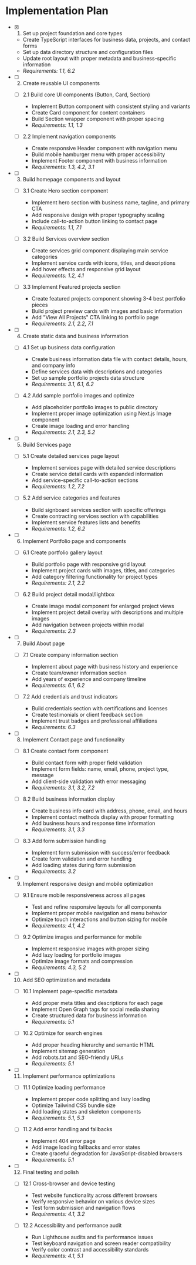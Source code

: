 # Implementation Plan

- [x] 1. Set up project foundation and core types


  - Create TypeScript interfaces for business data, projects, and contact forms
  - Set up data directory structure and configuration files
  - Update root layout with proper metadata and business-specific information
  - _Requirements: 1.1, 6.2_

- [ ] 2. Create reusable UI components

  - [ ] 2.1 Build core UI components (Button, Card, Section)

    - Implement Button component with consistent styling and variants
    - Create Card component for content containers
    - Build Section wrapper component with proper spacing
    - _Requirements: 1.1, 1.3_

  - [ ] 2.2 Implement navigation components
    - Create responsive Header component with navigation menu
    - Build mobile hamburger menu with proper accessibility
    - Implement Footer component with business information
    - _Requirements: 1.3, 4.2, 3.1_

- [ ] 3. Build homepage components and layout

  - [ ] 3.1 Create Hero section component

    - Implement hero section with business name, tagline, and primary CTA
    - Add responsive design with proper typography scaling
    - Include call-to-action button linking to contact page
    - _Requirements: 1.1, 7.1_

  - [ ] 3.2 Build Services overview section

    - Create services grid component displaying main service categories
    - Implement service cards with icons, titles, and descriptions
    - Add hover effects and responsive grid layout
    - _Requirements: 1.2, 4.1_

  - [ ] 3.3 Implement Featured projects section
    - Create featured projects component showing 3-4 best portfolio pieces
    - Build project preview cards with images and basic information
    - Add "View All Projects" CTA linking to portfolio page
    - _Requirements: 2.1, 2.2, 7.1_

- [ ] 4. Create static data and business information

  - [ ] 4.1 Set up business data configuration

    - Create business information data file with contact details, hours, and company info
    - Define services data with descriptions and categories
    - Set up sample portfolio projects data structure
    - _Requirements: 3.1, 6.1, 6.2_

  - [ ] 4.2 Add sample portfolio images and optimize
    - Add placeholder portfolio images to public directory
    - Implement proper image optimization using Next.js Image component
    - Create image loading and error handling
    - _Requirements: 2.1, 2.3, 5.2_

- [ ] 5. Build Services page

  - [ ] 5.1 Create detailed services page layout

    - Implement services page with detailed service descriptions
    - Create service detail cards with expanded information
    - Add service-specific call-to-action sections
    - _Requirements: 1.2, 7.2_

  - [ ] 5.2 Add service categories and features
    - Build signboard services section with specific offerings
    - Create contracting services section with capabilities
    - Implement service features lists and benefits
    - _Requirements: 1.2, 6.2_

- [ ] 6. Implement Portfolio page and components

  - [ ] 6.1 Create portfolio gallery layout

    - Build portfolio page with responsive grid layout
    - Implement project cards with images, titles, and categories
    - Add category filtering functionality for project types
    - _Requirements: 2.1, 2.2_

  - [ ] 6.2 Build project detail modal/lightbox
    - Create image modal component for enlarged project views
    - Implement project detail overlay with descriptions and multiple images
    - Add navigation between projects within modal
    - _Requirements: 2.3_

- [ ] 7. Build About page

  - [ ] 7.1 Create company information section

    - Implement about page with business history and experience
    - Create team/owner information section
    - Add years of experience and company timeline
    - _Requirements: 6.1, 6.2_

  - [ ] 7.2 Add credentials and trust indicators
    - Build credentials section with certifications and licenses
    - Create testimonials or client feedback section
    - Implement trust badges and professional affiliations
    - _Requirements: 6.3_

- [ ] 8. Implement Contact page and functionality

  - [ ] 8.1 Create contact form component

    - Build contact form with proper field validation
    - Implement form fields: name, email, phone, project type, message
    - Add client-side validation with error messaging
    - _Requirements: 3.1, 3.2, 7.2_

  - [ ] 8.2 Build business information display

    - Create business info card with address, phone, email, and hours
    - Implement contact methods display with proper formatting
    - Add business hours and response time information
    - _Requirements: 3.1, 3.3_

  - [ ] 8.3 Add form submission handling
    - Implement form submission with success/error feedback
    - Create form validation and error handling
    - Add loading states during form submission
    - _Requirements: 3.2_

- [ ] 9. Implement responsive design and mobile optimization

  - [ ] 9.1 Ensure mobile responsiveness across all pages

    - Test and refine responsive layouts for all components
    - Implement proper mobile navigation and menu behavior
    - Optimize touch interactions and button sizing for mobile
    - _Requirements: 4.1, 4.2_

  - [ ] 9.2 Optimize images and performance for mobile
    - Implement responsive images with proper sizing
    - Add lazy loading for portfolio images
    - Optimize image formats and compression
    - _Requirements: 4.3, 5.2_

- [ ] 10. Add SEO optimization and metadata

  - [ ] 10.1 Implement page-specific metadata

    - Add proper meta titles and descriptions for each page
    - Implement Open Graph tags for social media sharing
    - Create structured data for business information
    - _Requirements: 5.1_

  - [ ] 10.2 Optimize for search engines
    - Add proper heading hierarchy and semantic HTML
    - Implement sitemap generation
    - Add robots.txt and SEO-friendly URLs
    - _Requirements: 5.1_

- [ ] 11. Implement performance optimizations

  - [ ] 11.1 Optimize loading performance

    - Implement proper code splitting and lazy loading
    - Optimize Tailwind CSS bundle size
    - Add loading states and skeleton components
    - _Requirements: 5.1, 5.3_

  - [ ] 11.2 Add error handling and fallbacks
    - Implement 404 error page
    - Add image loading fallbacks and error states
    - Create graceful degradation for JavaScript-disabled browsers
    - _Requirements: 5.1_

- [ ] 12. Final testing and polish

  - [ ] 12.1 Cross-browser and device testing

    - Test website functionality across different browsers
    - Verify responsive behavior on various device sizes
    - Test form submission and navigation flows
    - _Requirements: 4.1, 3.2_

  - [ ] 12.2 Accessibility and performance audit
    - Run Lighthouse audits and fix performance issues
    - Test keyboard navigation and screen reader compatibility
    - Verify color contrast and accessibility standards
    - _Requirements: 4.1, 5.1_
